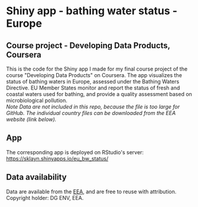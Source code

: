 # Shiny app - bathing water status - Europe
## Course project - Developing Data Products, Coursera

This is the code for the Shiny app I made for my final course project of the course "Developing Data Products" on Coursera.
The app visualizes the status of bathing waters in Europe, assessed under the Bathing Waters Directive. EU Member States monitor and report the status of fresh and coastal waters used for bathing, and provide a quality assessment based on microbiological pollution.   
*Note Data are not included in this repo, because the file is too large for GitHub. The individual country files can be downloaded from the EEA website (link below).*

## App 
The corresponding app is deployed on RStudio's server: https://sklayn.shinyapps.io/eu_bw_status/

## Data availability  
Data are available from the [EEA](https://www.eea.europa.eu/data-and-maps/data/bathing-water-directive-status-of-bathing-water-13), and are free to reuse with attribution.  
Copyright holder: DG ENV, EEA.  
